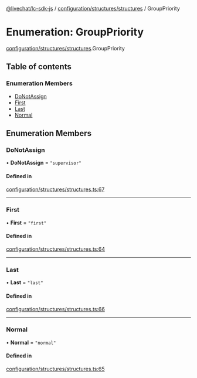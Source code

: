 [@livechat/lc-sdk-js](../README.md) / [configuration/structures/structures](../modules/configuration_structures_structures.md) / GroupPriority

# Enumeration: GroupPriority

[configuration/structures/structures](../modules/configuration_structures_structures.md).GroupPriority

## Table of contents

### Enumeration Members

- [DoNotAssign](configuration_structures_structures.GroupPriority.md#donotassign)
- [First](configuration_structures_structures.GroupPriority.md#first)
- [Last](configuration_structures_structures.GroupPriority.md#last)
- [Normal](configuration_structures_structures.GroupPriority.md#normal)

## Enumeration Members

### DoNotAssign

• **DoNotAssign** = ``"supervisor"``

#### Defined in

[configuration/structures/structures.ts:67](https://github.com/livechat/lc-sdk-js/blob/1fa827f/src/configuration/structures/structures.ts#L67)

___

### First

• **First** = ``"first"``

#### Defined in

[configuration/structures/structures.ts:64](https://github.com/livechat/lc-sdk-js/blob/1fa827f/src/configuration/structures/structures.ts#L64)

___

### Last

• **Last** = ``"last"``

#### Defined in

[configuration/structures/structures.ts:66](https://github.com/livechat/lc-sdk-js/blob/1fa827f/src/configuration/structures/structures.ts#L66)

___

### Normal

• **Normal** = ``"normal"``

#### Defined in

[configuration/structures/structures.ts:65](https://github.com/livechat/lc-sdk-js/blob/1fa827f/src/configuration/structures/structures.ts#L65)
